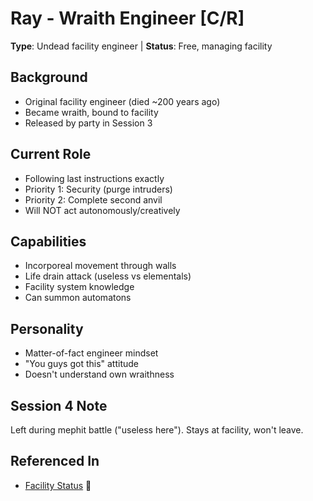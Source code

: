 # Ray - Wraith Engineer [C/R]
**Type**: Undead facility engineer | **Status**: Free, managing facility

## Background
- Original facility engineer (died ~200 years ago)
- Became wraith, bound to facility
- Released by party in Session 3

## Current Role
- Following last instructions exactly
- Priority 1: Security (purge intruders)
- Priority 2: Complete second anvil
- Will NOT act autonomously/creatively

## Capabilities
- Incorporeal movement through walls
- Life drain attack (useless vs elementals)
- Facility system knowledge
- Can summon automatons

## Personality
- Matter-of-fact engineer mindset
- "You guys got this" attitude
- Doesn't understand own wraithness

## Session 4 Note
Left during mephit battle ("useless here").
Stays at facility, won't leave.

## Referenced In
- [Facility Status](../../../locations/thunder-mountain/facility-status.md) 📍